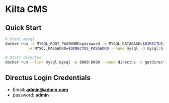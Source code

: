# Kilta CMS

## Quick Start
```bash
# Start mysql
docker run -e MYSQL_ROOT_PASSWORD=password -e MYSQL_DATABASE=$DIRECTUS_DATABASE -e MYSQL_USER=$DIRECTUS_USER \
          -e MYSQL_PASSWORD=$DIRECTUS_PASSWORD --name mysql -d mysql:5.5

# Start directus
docker run --link mysql:mysql -p 8080:8080 --name directus -d getdirectus/directus:6.3
```

## Directus Login Credentials

- Email: **admin@admin.com**
- password: **admin**
